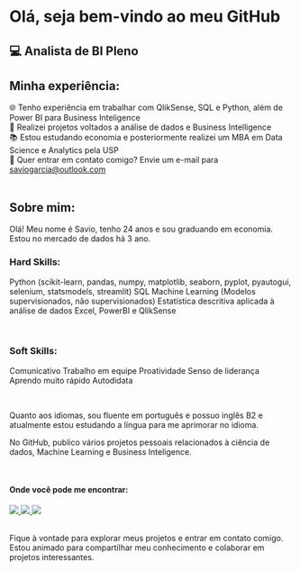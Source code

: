 # Olá, seja bem-vindo ao meu GitHub
## 💻 Analista de BI Pleno

<!--
| Data Scientist | BI | Dados
- 👨🏻‍💻 **Analista de Dados**
- 👨🏻‍💻 **Ciência de dados**
- 👨🏻‍💻 **Business Intelligence**
- 🖥️ **Ferramentas:** 

<div display='inline'>
 <img width="50" height="50" src="https://cdn.jsdelivr.net/gh/devicons/devicon/icons/python/python-original.svg"/>
 <img width="50" height="50" src="https://cdn.jsdelivr.net/gh/devicons/devicon/icons/pandas/pandas-original.svg"/>
 <img width="50" height="50" src="https://cdn.jsdelivr.net/gh/devicons/devicon/icons/numpy/numpy-original.svg" />
 <img width="50" height="50" src="https://cdn.jsdelivr.net/gh/devicons/devicon/icons/jupyter/jupyter-original.svg"/>
 <img width="50" height="50" src="https://cdn.jsdelivr.net/gh/devicons/devicon/icons/matlab/matlab-original.svg"/>
 <img width="50" height="50" src="https://cdn.jsdelivr.net/gh/devicons/devicon/icons/pycharm/pycharm-original.svg"/>        
</div>
-->


## Minha experiência:

🌐 Tenho experiência em trabalhar com QlikSense, SQL e Python, além de Power BI para Business Inteligence<br>
🎲 Realizei projetos voltados a análise de dados e Business Intelligence <br>
📚 Estou estudando economia e posteriormente realizei um MBA em Data Science e Analytics pela USP<br>
📧 Quer entrar em contato comigo? Envie um e-mail para saviogarcia@outlook.com<br>
<br>

## Sobre mim:

Olá! Meu nome é Savio, tenho 24 anos e sou graduando em economia. Estou no mercado de dados há 3 ano.<br>

### Hard Skills:

Python (scikit-learn, pandas, numpy, matplotlib, seaborn, pyplot, pyautogui, selenium, statsmodels, streamlit)
SQL
Machine Learning (Modelos supervisionados, não supervisionados)
Estatística descritiva aplicada à análise de dados
Excel, PowerBI e QlikSense
<br>

<br>

### Soft Skills:

Comunicativo
Trabalho em equipe
Proatividade
Senso de liderança
Aprendo muito rápido
Autodidata
<br>

<br>


Quanto aos idiomas, sou fluente em português e possuo inglês B2 e atualmente estou estudando a língua para me aprimorar no idioma.

 

No GitHub, publico vários projetos pessoais relacionados à ciência de dados, Machine Learning e Business Inteligence.
<br>

<br>

#### Onde você pode me encontrar:
<a href="https://www.linkedin.com/in/savio-ricardo-garcia-122612190/">
 <img src="https://img.shields.io/badge/linkedin-%230077B5.svg?style=for-the-badge&logo=linkedin&logoColor=white)"/> 
</a>
<a href="https://www.instagram.com/savioricardog/">
 <img src="https://img.shields.io/badge/Instagram-%23E4405F.svg?style=for-the-badge&logo=Instagram&logoColor=white"/> 
</a>
<a href="https://twitter.com/savioricardog">
 <img src="https://img.shields.io/badge/Twitter-%231DA1F2.svg?style=for-the-badge&logo=Twitter&logoColor=white"/>
</a>
<br>

<br>

Fique à vontade para explorar meus projetos e entrar em contato comigo. Estou animado para compartilhar meu conhecimento e colaborar em projetos interessantes.
